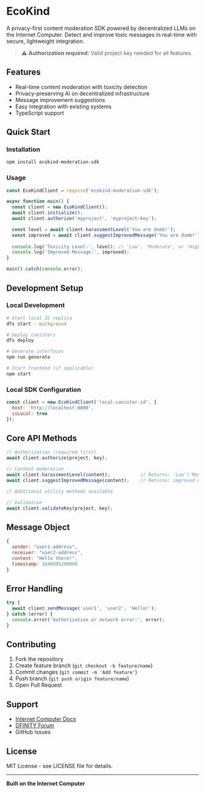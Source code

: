 # EcoKind

A privacy-first content moderation SDK powered by decentralized LLMs on the Internet Computer. Detect and improve toxic messages in real-time with secure, lightweight integration.

> ⚠️ **Authorization required:** Valid project key needed for all features.

## Features

- Real-time content moderation with toxicity detection
- Privacy-preserving AI on decentralized infrastructure  
- Message improvement suggestions
- Easy integration with existing systems
- TypeScript support

## Quick Start

### Installation

```bash
npm install ecokind-moderation-sdk
```

### Usage

```javascript
const EcoKindClient = require('ecokind-moderation-sdk');

async function main() {
  const client = new EcoKindClient();
  await client.initialize();
  await client.authorize('myproject', 'myproject-key');

  const level = await client.harassmentLevel('You are dumb!');
  const improved = await client.suggestImprovedMessage('You are dumb!');
  
  console.log('Toxicity Level:', level); // 'Low', 'Moderate', or 'High'
  console.log('Improved Message:', improved);
}

main().catch(console.error);
```

## Development Setup

### Local Development

```bash
# Start local IC replica
dfx start --background

# Deploy canisters
dfx deploy

# Generate interfaces
npm run generate

# Start frontend (if applicable)
npm start
```

### Local SDK Configuration

```javascript
const client = new EcoKindClient('local-canister-id', {
  host: 'http://localhost:8000',
  isLocal: true
});
```

## Core API Methods

```javascript
// Authorization (required first)
await client.authorize(project, key);

// Content moderation
await client.harassmentLevel(content);           // Returns: 'Low'|'Moderate'|'High'
await client.suggestImprovedMessage(content);    // Returns: improved message

// Additional utility methods available

// Validation
await client.validateKey(project, key);
```

## Message Object

```javascript
{
  sender: "user1-address",
  receiver: "user2-address", 
  content: "Hello there!",
  timestamp: 1640995200000
}
```

## Error Handling

```javascript
try {
  await client.sendMessage('user1', 'user2', 'Hello!');
} catch (error) {
  console.error('Authorization or network error:', error);
}
```

## Contributing

1. Fork the repository
2. Create feature branch (`git checkout -b feature/name`)
3. Commit changes (`git commit -m 'Add feature'`)
4. Push branch (`git push origin feature/name`)
5. Open Pull Request

## Support

- [Internet Computer Docs](https://internetcomputer.org/docs/)
- [DFINITY Forum](https://forum.dfinity.org/)
- GitHub Issues

## License

MIT License - see LICENSE file for details.

---

**Built on the Internet Computer**